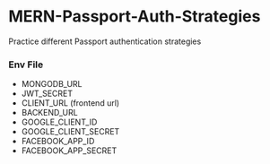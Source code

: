 # MERN-Passport-Auth-Strategies
Practice different Passport authentication strategies


### Env File
- MONGODB_URL
- JWT_SECRET
- CLIENT_URL (frontend url)
- BACKEND_URL
- GOOGLE_CLIENT_ID
- GOOGLE_CLIENT_SECRET
- FACEBOOK_APP_ID
- FACEBOOK_APP_SECRET
